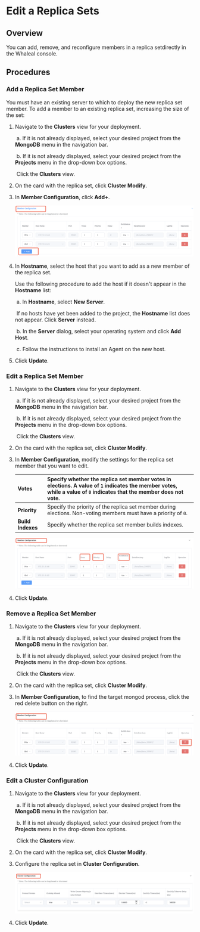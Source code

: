 # Edit a Replica Sets

## Overview

You can add, remove, and reconfigure members in a replica setdirectly in the Whaleal console.

## Procedures

### Add a Replica Set Member

You must have an existing server to which to deploy the new replica set member. To add a member to an existing replica set, increasing the size of the set:

1. Navigate to the **Clusters** view for your deployment.

   ​		a. If it is not already displayed, select your desired project from the **MongoDB** menu in the navigation bar.

   ​		b. If it is not already displayed, select your desired project from the **Projects** menu in the drop-down box options.

   ​		Click the **Clusters** view.

2. On the card with the replica set, click **Cluster Modify**.

3. In **Member Configuration**, click **Add+**.

   ![image-20240625133723128](../../images/whalealPlatFormImages/05-ManageDeployments/add.png)

4. In **Hostname**, select the host that you want to add as a new member of the replica set.

   Use the following procedure to add the host if it doesn't appear in the **Hostname** list:

   ​		a. In **Hostname**, select **New Server**.

   ​			If no hosts have yet been added to the project, the **Hostname** list does not appear. Click **Server** instead.

   ​		b. In the **Server** dialog, select your operating system and click **Add Host**.

   ​		c. Follow the instructions to install an Agent on the new host.

1. Click **Update**.

### Edit a Replica Set Member

1. Navigate to the **Clusters** view for your deployment.

   ​		a. If it is not already displayed, select your desired project from the **MongoDB** menu in the navigation bar.

   ​		b. If it is not already displayed, select your desired project from the **Projects** menu in the drop-down box options.

   ​		Click the **Clusters** view.

2. On the card with the replica set, click **Cluster Modify**.

3. In **Member Configuration**, modify the settings for the replica set member that you want to edit.

   

   | **Votes**         | Specify whether the replica set member votes in elections. A value of `1` indicates the member votes, while a value of `0` indicates that the member does not vote. |
   | :---------------- | :----------------------------------------------------------- |
   | **Priority**      | Specify the priority of the replica set member during elections. Non-voting members must have a priority of `0`. |
   | **Build Indexes** | Specify whether the replica set member builds indexes.       |

   

   ![edit](../../images/whalealPlatFormImages/05-ManageDeployments/edit.png)

1. Click **Update**.

### Remove a Replica Set Member

1. Navigate to the **Clusters** view for your deployment.

   ​		a. If it is not already displayed, select your desired project from the **MongoDB** menu in the navigation bar.

   ​		b. If it is not already displayed, select your desired project from the **Projects** menu in the drop-down box options.

   ​		Click the **Clusters** view.

2. On the card with the replica set, click **Cluster Modify**.

3. In **Member Configuration**, to find the target mongod process, click the red delete button on the right.

   ![image-20240625133723128](../../images/whalealPlatFormImages/05-ManageDeployments/delete.png)

1. Click **Update**.

### Edit a Cluster Configuration

1. Navigate to the **Clusters** view for your deployment.

   ​		a. If it is not already displayed, select your desired project from the **MongoDB** menu in the navigation bar.

   ​		b. If it is not already displayed, select your desired project from the **Projects** menu in the drop-down box options.

   ​		Click the **Clusters** view.

2. On the card with the replica set, click **Cluster Modify**.

3. Configure the replica set in **Cluster Configuration**.

   ![cluserConfig](../../images/whalealPlatFormImages/05-ManageDeployments/config.png)

1. Click **Update**.
